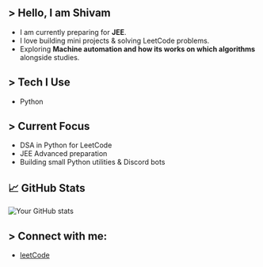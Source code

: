 ## > Hello, I am Shivam

- I am currently preparing for **JEE**.  
- I love building mini projects & solving LeetCode problems.  
- Exploring **Machine automation and how its works on which algorithms** alongside studies.

## > Tech I Use
- Python 

## > Current Focus
- DSA in Python for LeetCode
- JEE Advanced preparation
- Building small Python utilities & Discord bots

## 📈 GitHub Stats
![Your GitHub stats](https://github-readme-stats.vercel.app/api?username=shivamsir&show_icons=true&theme=tokyonight)


## > Connect with me:
- [leetCode]((https://leetcode.com/u/Shivamgupta7709/))

